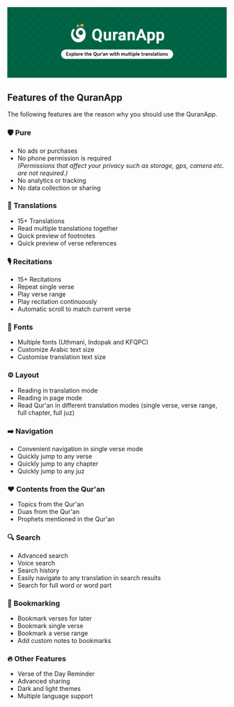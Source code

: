 <img src="/repo_assets/banner2.jpg" alt='QuranApp banner' />

## Features of the QuranApp
The following features are the reason why you should use the QuranApp.

### 🛡️ Pure
- No ads or purchases
- No phone permission is required
  <br>_(Permissions that affect your privacy such as storage, gps, camera etc. are not required.)_
- No analytics or tracking
- No data collection or sharing

### 📙 Translations
- 15+ Translations
- Read multiple translations together
- Quick preview of footnotes
- Quick preview of verse references

### 🎙️ Recitations
- 15+ Recitations
- Repeat single verse
- Play verse range
- Play recitation continuously
- Automatic scroll to match current verse

### 🎨 Fonts
- Multiple fonts (Uthmani, Indopak and KFQPC)
- Customize Arabic text size
- Customise translation text size

### ⚙ Layout
- Reading in translation mode
- Reading in page mode
- Read Qur'an in different translation modes (single verse, verse range, full chapter, full juz)

### ➡️ Navigation
- Convenient navigation in single verse mode
- Quickly jump to any verse
- Quickly jump to any chapter
- Quickly jump to any juz

### ❤️ Contents from the Qur'an
- Topics from the Qur'an
- Duas from the Qur'an
- Prophets mentioned in the Qur'an

### 🔍 Search
- Advanced search
- Voice search
- Search history
- Easily navigate to any translation in search results
- Search for full word or word part

### 📌 Bookmarking
- Bookmark verses for later
- Bookmark single verse
- Bookmark a verse range
- Add custom notes to bookmarks

### 🔥 Other Features
- Verse of the Day Reminder
- Advanced sharing
- Dark and light themes
- Multiple language support
